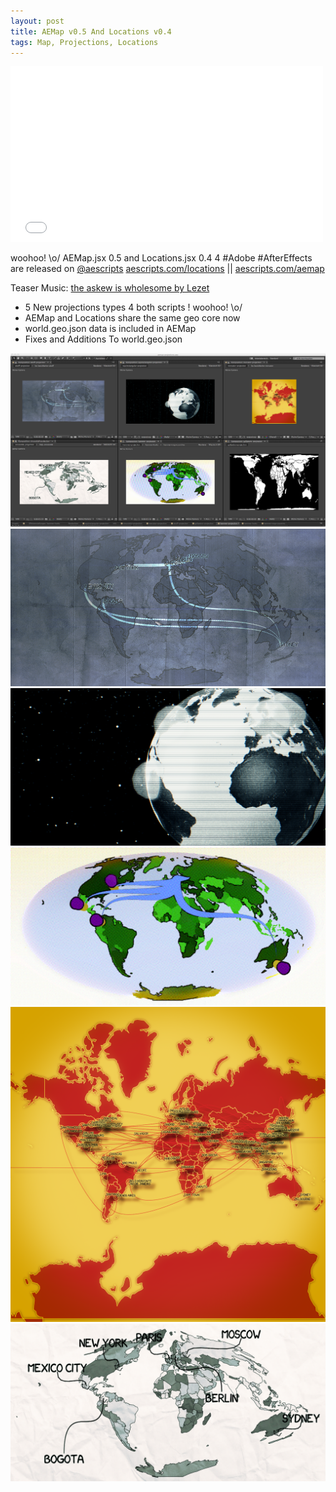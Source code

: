 ```yaml
---  
layout: post  
title: AEMap v0.5 And Locations v0.4
tags: Map, Projections, Locations
---  
```



<iframe src="//player.vimeo.com/video/91832492" width="500" height="281" frameborder="0" webkitallowfullscreen mozallowfullscreen allowfullscreen></iframe><br>

woohoo! \o/ AEMap.jsx 0.5 and Locations.jsx 0.4 4 #Adobe #AfterEffects are released on [@aescripts](http://aescripts.com) [aescripts.com/locations](http://aescripts.com/locations/) || [aescripts.com/aemap](http://aescripts.com/aemap/)  

Teaser Music: [the askew is wholesome by Lezet](https://vimeo.com/musicstore/track/22852/the-askew-is-wholesome-by-lezet)   

- 5 New projections types 4 both scripts ! woohoo! \o/  
- AEMap and Locations share the same geo core now  
- world.geo.json data is included in AEMap  
- Fixes and Additions To world.geo.json  


![projections.png](/assets/images/aemaplocations/projections.png)  
![aitoff-projection.png](/assets/images/aemaplocations/aitoff-projection.png)  
![equirectangular-projection-on-sphere-sphere.png](/assets/images/aemaplocations/equirectangular-projection-on-sphere.png)  
![hammer-projection.png](/assets/images/aemaplocations/hammer-projection.png)  
![mercator-projection.png](/assets/images/aemaplocations/mercator-projection.png)  
![sinusoidal-projection.png](/assets/images/aemaplocations/sinusoidal-projection.png)  